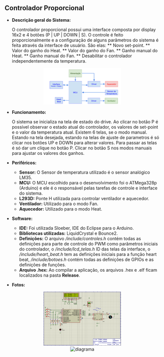 ## Controlador Proporcional

* **Descrição geral do Sistema:**

   O controlador proporcional possui uma interface composta por display 16x2 e 4 botões (P | UP | DOWN | S). O controle é feito proporcionalmente e a configuração de alguns parâmetros do sistema é feita através da interface de usuário. Sâo elas:
      ** Novo set-point.
      ** Valor do ganho do Heat.
      ** Valor do ganho do Fan.
      ** Ganho manual do Heat.
      ** Ganho manual do Fan.
      ** Desabilitar o controlador independentemente da temperatura.

<div align="center">
   <img src="diagrama_de_blocos.PNG" alt="diagrama" width="50%" height="20%"/></center>
</div>

* **Funcionamento:**

   O sistema se inicializa na tela de estado do drive. Ao clicar no botão P é possível observar o estado atual do controlador, os valores de set-point e o valor da temperatura atual. Existem 6 telas, se o modo manual. Estando na tela desejada, estando na telas de ajuste de parametros é só clicar nos botões UP e DOWN para alterar valores. Para passar as telas é só dar um clique no botão P. Clicar no botão S nos modos manuais para ajustar os valores dos ganhos.

* **Periféricos:**
   * **Sensor:** O Sensor de temperatura utilizado é o sensor analógico LM35.
   * **MCU:** O MCU escolhido para o desenvolvimento foi o ATMega328p (Arduino) e ele é o responsável pelas tarefas de controle e interface do sistema. 
   * **L293D:** Ponte H utilizada para controlar ventilador e aquecedor.
   * **Ventilador:** Utilizado para o modo Fan.
   * **Aquecedor:** Utilizado para o modo Heat.

* **Software:**
   * **IDE:** Foi utilizada Sloeber, IDE do Eclipse para o Arduino.
   * **Bibliotecas utilizadas:** LiquidCrystal e Bounce2.
   * **Definições:** O arquivo */include/controles.h* contém todas as definições para parte de controle do PWM como parâmetros iniciais do controlador, o */include/lcd_telas.h* ID das telas da interface, o */include/heart_beat.h* tem as definições iniciais para a função heart beat, */include/botoes.h* contém todas as definições de GPIOs e as definições de funções.
   * **Arquivo .hex:** Ao compilar a aplicação, os arquivos .hex e .elf ficam localizados na pasta **Release**. 

 
* **Fotos:**

<div align="center">
   <img src="proteus.PNG" alt="diagrama" width="50%" height="20%"/></center>
</div>

<div align="center">
   <img src="protoboard.jpeg" alt="diagrama" width="50%" height="20%"/></center>
</div>

